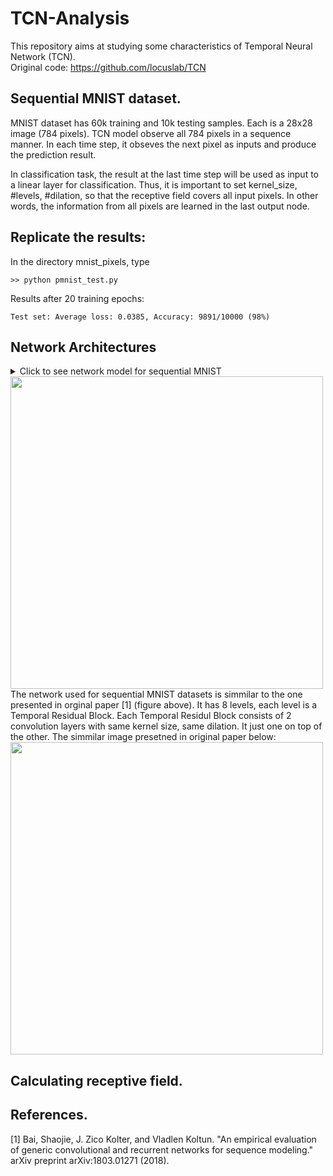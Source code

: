 # TCN-Analysis
This repository aims at studying some characteristics of Temporal Neural Network (TCN). \
Original code: https://github.com/locuslab/TCN


## Sequential MNIST dataset. 
MNIST dataset has 60k training and 10k testing samples. Each is a 28x28 image (784 pixels). 
TCN model observe all 784 pixels in a sequence manner. In each time step, it obseves the next pixel
as inputs and produce the prediction result. 

In classification task, the result at the last time step will be used as input to a linear layer 
for classification. Thus, it is important to set kernel_size, #levels, #dilation, so that the receptive field
covers all input pixels. In other words, the information from all pixels are learned in the last output node. 

## Replicate the results:
In the directory mnist_pixels, type
```
>> python pmnist_test.py 
```
Results after 20 training epochs: 
```
Test set: Average loss: 0.0385, Accuracy: 9891/10000 (98%)
```

## Network Architectures
<details>
<summary> Click to see network model for sequential MNIST </summary> <p>

```
Namespace(batch_size=64, clip=-1, cuda=True, dropout=0.05, epochs=20, ksize=7, levels=8, log_interval=100, lr=0.002, nhid=25, optim='Adam', permute=False, seed=1111)
TCN(
  (tcn): TemporalConvNet(
    (network): Sequential(
      (0): TemporalBlock(
        (conv1): Conv1d(1, 25, kernel_size=(7,), stride=(1,), padding=(6,))
        (chomp1): Chomp1d()
        (relu1): ReLU()
        (dropout1): Dropout(p=0.05)
        (conv2): Conv1d(25, 25, kernel_size=(7,), stride=(1,), padding=(6,))
        (chomp2): Chomp1d()
        (relu2): ReLU()
        (dropout2): Dropout(p=0.05)
        (net): Sequential(
          (0): Conv1d(1, 25, kernel_size=(7,), stride=(1,), padding=(6,))
          (1): Chomp1d()
          (2): ReLU()
          (3): Dropout(p=0.05)
          (4): Conv1d(25, 25, kernel_size=(7,), stride=(1,), padding=(6,))
          (5): Chomp1d()
          (6): ReLU()
          (7): Dropout(p=0.05)
        )
        (downsample): Conv1d(1, 25, kernel_size=(1,), stride=(1,))
        (relu): ReLU()
      )
      (1): TemporalBlock(
        (conv1): Conv1d(25, 25, kernel_size=(7,), stride=(1,), padding=(12,), dilation=(2,))
        (chomp1): Chomp1d()
        (relu1): ReLU()
        (dropout1): Dropout(p=0.05)
        (conv2): Conv1d(25, 25, kernel_size=(7,), stride=(1,), padding=(12,), dilation=(2,))
        (chomp2): Chomp1d()
        (relu2): ReLU()
        (dropout2): Dropout(p=0.05)
        (net): Sequential(
          (0): Conv1d(25, 25, kernel_size=(7,), stride=(1,), padding=(12,), dilation=(2,))
          (1): Chomp1d()
          (2): ReLU()
          (3): Dropout(p=0.05)
          (4): Conv1d(25, 25, kernel_size=(7,), stride=(1,), padding=(12,), dilation=(2,))
          (5): Chomp1d()
          (6): ReLU()
          (7): Dropout(p=0.05)
        )
        (relu): ReLU()
      )
      (2): TemporalBlock(
        (conv1): Conv1d(25, 25, kernel_size=(7,), stride=(1,), padding=(24,), dilation=(4,))
        (chomp1): Chomp1d()
        (relu1): ReLU()
        (dropout1): Dropout(p=0.05)
        (conv2): Conv1d(25, 25, kernel_size=(7,), stride=(1,), padding=(24,), dilation=(4,))
        (chomp2): Chomp1d()
        (relu2): ReLU()
        (dropout2): Dropout(p=0.05)
        (net): Sequential(
          (0): Conv1d(25, 25, kernel_size=(7,), stride=(1,), padding=(24,), dilation=(4,))
          (1): Chomp1d()
          (2): ReLU()
          (3): Dropout(p=0.05)
          (4): Conv1d(25, 25, kernel_size=(7,), stride=(1,), padding=(24,), dilation=(4,))
          (5): Chomp1d()
          (6): ReLU()
          (7): Dropout(p=0.05)
        )
        (relu): ReLU()
      )
      (3): TemporalBlock(
        (conv1): Conv1d(25, 25, kernel_size=(7,), stride=(1,), padding=(48,), dilation=(8,))
        (chomp1): Chomp1d()
        (relu1): ReLU()
        (dropout1): Dropout(p=0.05)
        (conv2): Conv1d(25, 25, kernel_size=(7,), stride=(1,), padding=(48,), dilation=(8,))
        (chomp2): Chomp1d()
        (relu2): ReLU()
        (dropout2): Dropout(p=0.05)
        (net): Sequential(
          (0): Conv1d(25, 25, kernel_size=(7,), stride=(1,), padding=(48,), dilation=(8,))
          (1): Chomp1d()
          (2): ReLU()
          (3): Dropout(p=0.05)
          (4): Conv1d(25, 25, kernel_size=(7,), stride=(1,), padding=(48,), dilation=(8,))
          (5): Chomp1d()
          (6): ReLU()
          (7): Dropout(p=0.05)
        )
        (relu): ReLU()
      )
      (4): TemporalBlock(
        (conv1): Conv1d(25, 25, kernel_size=(7,), stride=(1,), padding=(96,), dilation=(16,))
        (chomp1): Chomp1d()
        (relu1): ReLU()
        (dropout1): Dropout(p=0.05)
        (conv2): Conv1d(25, 25, kernel_size=(7,), stride=(1,), padding=(96,), dilation=(16,))
        (chomp2): Chomp1d()
        (relu2): ReLU()
        (dropout2): Dropout(p=0.05)
        (net): Sequential(
          (0): Conv1d(25, 25, kernel_size=(7,), stride=(1,), padding=(96,), dilation=(16,))
          (1): Chomp1d()
          (2): ReLU()
          (3): Dropout(p=0.05)
          (4): Conv1d(25, 25, kernel_size=(7,), stride=(1,), padding=(96,), dilation=(16,))
          (5): Chomp1d()
          (6): ReLU()
          (7): Dropout(p=0.05)
        )
        (relu): ReLU()
      )
      (5): TemporalBlock(
        (conv1): Conv1d(25, 25, kernel_size=(7,), stride=(1,), padding=(192,), dilation=(32,))
        (chomp1): Chomp1d()
        (relu1): ReLU()
        (dropout1): Dropout(p=0.05)
        (conv2): Conv1d(25, 25, kernel_size=(7,), stride=(1,), padding=(192,), dilation=(32,))
        (chomp2): Chomp1d()
        (relu2): ReLU()
        (dropout2): Dropout(p=0.05)
        (net): Sequential(
          (0): Conv1d(25, 25, kernel_size=(7,), stride=(1,), padding=(192,), dilation=(32,))
          (1): Chomp1d()
          (2): ReLU()
          (3): Dropout(p=0.05)
          (4): Conv1d(25, 25, kernel_size=(7,), stride=(1,), padding=(192,), dilation=(32,))
          (5): Chomp1d()
          (6): ReLU()
          (7): Dropout(p=0.05)
        )
        (relu): ReLU()
      )
      (6): TemporalBlock(
        (conv1): Conv1d(25, 25, kernel_size=(7,), stride=(1,), padding=(384,), dilation=(64,))
        (chomp1): Chomp1d()
        (relu1): ReLU()
        (dropout1): Dropout(p=0.05)
        (conv2): Conv1d(25, 25, kernel_size=(7,), stride=(1,), padding=(384,), dilation=(64,))
        (chomp2): Chomp1d()
        (relu2): ReLU()
        (dropout2): Dropout(p=0.05)
        (net): Sequential(
          (0): Conv1d(25, 25, kernel_size=(7,), stride=(1,), padding=(384,), dilation=(64,))
          (1): Chomp1d()
          (2): ReLU()
          (3): Dropout(p=0.05)
          (4): Conv1d(25, 25, kernel_size=(7,), stride=(1,), padding=(384,), dilation=(64,))
          (5): Chomp1d()
          (6): ReLU()
          (7): Dropout(p=0.05)
        )
        (relu): ReLU()
      )
      (7): TemporalBlock(
        (conv1): Conv1d(25, 25, kernel_size=(7,), stride=(1,), padding=(768,), dilation=(128,))
        (chomp1): Chomp1d()
        (relu1): ReLU()
        (dropout1): Dropout(p=0.05)
        (conv2): Conv1d(25, 25, kernel_size=(7,), stride=(1,), padding=(768,), dilation=(128,))
        (chomp2): Chomp1d()
        (relu2): ReLU()
        (dropout2): Dropout(p=0.05)
        (net): Sequential(
          (0): Conv1d(25, 25, kernel_size=(7,), stride=(1,), padding=(768,), dilation=(128,))
          (1): Chomp1d()
          (2): ReLU()
          (3): Dropout(p=0.05)
          (4): Conv1d(25, 25, kernel_size=(7,), stride=(1,), padding=(768,), dilation=(128,))
          (5): Chomp1d()
          (6): ReLU()
          (7): Dropout(p=0.05)
        )
        (relu): ReLU()
      )
    )
  )
  (linear): Linear(in_features=25, out_features=10, bias=True)
)
```
</p></details>

<img src="https://user-images.githubusercontent.com/13492723/58992907-46e2c400-87a9-11e9-8e5a-dc8e0d8408fc.JPG" width="500">
The network used for sequential MNIST datasets is simmilar to the one presented in orginal paper [1] (figure above). It has 
8 levels, each level is a Temporal Residual Block. Each Temporal Residul Block consists of 2 convolution layers with same kernel size, same dilation. It just one on top of the other. The simmilar image presetned in original paper below: 
<img src="https://user-images.githubusercontent.com/13492723/58993662-6a0e7300-87ab-11e9-9353-35d4f25fee89.JPG" width="500">

## Calculating receptive field.

## References. 
[1] Bai, Shaojie, J. Zico Kolter, and Vladlen Koltun. "An empirical evaluation of generic convolutional and recurrent networks for sequence modeling." arXiv preprint arXiv:1803.01271 (2018).
